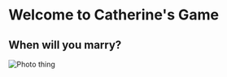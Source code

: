 # Welcome to Catherine's Game

## When will you marry?

![Photo thing]('https://static.dribbble.com/users/953678/screenshots/14097924/media/a1b9dd984c8656b5347ac817338a5811.png')